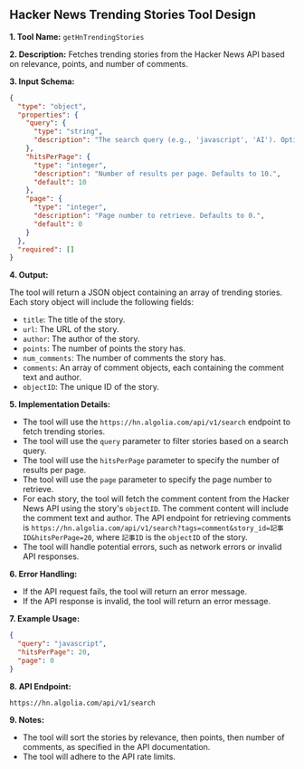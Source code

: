 ## Hacker News Trending Stories Tool Design

**1. Tool Name:** `getHnTrendingStories`

**2. Description:** Fetches trending stories from the Hacker News API based on
relevance, points, and number of comments.

**3. Input Schema:**

```json
{
  "type": "object",
  "properties": {
    "query": {
      "type": "string",
      "description": "The search query (e.g., 'javascript', 'AI'). Optional. If not provided, returns the most popular stories."
    },
    "hitsPerPage": {
      "type": "integer",
      "description": "Number of results per page. Defaults to 10.",
      "default": 10
    },
    "page": {
      "type": "integer",
      "description": "Page number to retrieve. Defaults to 0.",
      "default": 0
    }
  },
  "required": []
}
```

**4. Output:**

The tool will return a JSON object containing an array of trending stories. Each
story object will include the following fields:

- `title`: The title of the story.
- `url`: The URL of the story.
- `author`: The author of the story.
- `points`: The number of points the story has.
- `num_comments`: The number of comments the story has.
- `comments`: An array of comment objects, each containing the comment text and
  author.
- `objectID`: The unique ID of the story.

**5. Implementation Details:**

- The tool will use the `https://hn.algolia.com/api/v1/search` endpoint to fetch
  trending stories.
- The tool will use the `query` parameter to filter stories based on a search
  query.
- The tool will use the `hitsPerPage` parameter to specify the number of results
  per page.
- The tool will use the `page` parameter to specify the page number to retrieve.
- For each story, the tool will fetch the comment content from the Hacker News
  API using the story's `objectID`. The comment content will include the comment
  text and author. The API endpoint for retrieving comments is
  `https://hn.algolia.com/api/v1/search?tags=comment&story_id=記事ID&hitsPerPage=20`,
  where `記事ID` is the `objectID` of the story.
- The tool will handle potential errors, such as network errors or invalid API
  responses.

**6. Error Handling:**

- If the API request fails, the tool will return an error message.
- If the API response is invalid, the tool will return an error message.

**7. Example Usage:**

```json
{
  "query": "javascript",
  "hitsPerPage": 20,
  "page": 0
}
```

**8. API Endpoint:**

`https://hn.algolia.com/api/v1/search`

**9. Notes:**

- The tool will sort the stories by relevance, then points, then number of
  comments, as specified in the API documentation.
- The tool will adhere to the API rate limits.

